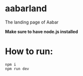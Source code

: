 # aabarland
The landing page of Aabar

**Make sure to have node.js installed**

# How to run:

```
npm i
npm run dev
```
